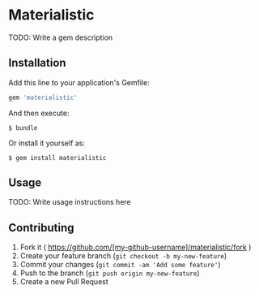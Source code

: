 # Materialistic

TODO: Write a gem description

## Installation

Add this line to your application's Gemfile:

```ruby
gem 'materialistic'
```

And then execute:

    $ bundle

Or install it yourself as:

    $ gem install materialistic

## Usage

TODO: Write usage instructions here

## Contributing

1. Fork it ( https://github.com/[my-github-username]/materialistic/fork )
2. Create your feature branch (`git checkout -b my-new-feature`)
3. Commit your changes (`git commit -am 'Add some feature'`)
4. Push to the branch (`git push origin my-new-feature`)
5. Create a new Pull Request

